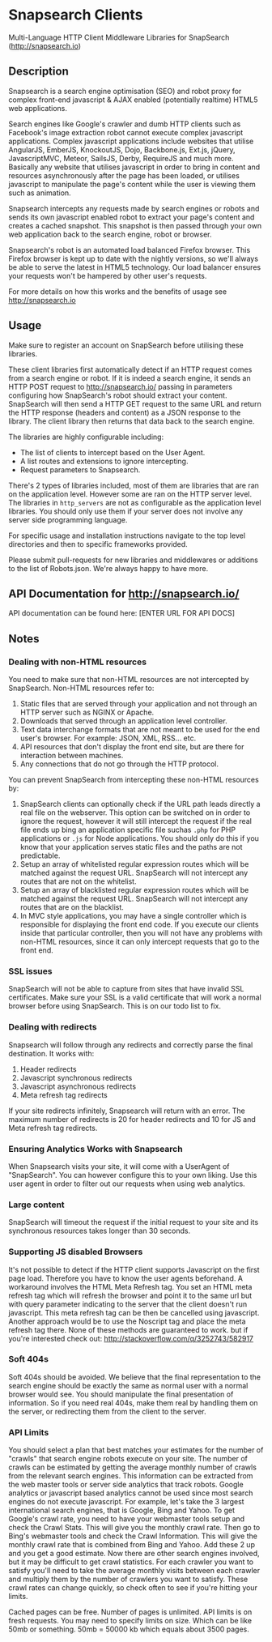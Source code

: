 Snapsearch Clients
==================

Multi-Language HTTP Client Middleware Libraries for SnapSearch (http://snapsearch.io)

Description
-----------

Snapsearch is a search engine optimisation (SEO) and robot proxy for complex front-end javascript & AJAX enabled (potentially realtime) HTML5 web applications.

Search engines like Google's crawler and dumb HTTP clients such as Facebook's image extraction robot cannot execute complex javascript applications. Complex javascript applications include websites that utilise AngularJS, EmberJS, KnockoutJS, Dojo, Backbone.js, Ext.js, jQuery, JavascriptMVC, Meteor, SailsJS, Derby, RequireJS and much more. Basically any website that utilises javascript in order to bring in content and resources asynchronously after the page has been loaded, or utilises javascript to manipulate the page's content while the user is viewing them such as animation.

Snapsearch intercepts any requests made by search engines or robots and sends its own javascript enabled robot to extract your page's content and creates a cached snapshot. This snapshot is then passed through your own web application back to the search engine, robot or browser.

Snapsearch's robot is an automated load balanced Firefox browser. This Firefox browser is kept up to date with the nightly versions, so we'll always be able to serve the latest in HTML5 technology. Our load balancer ensures your requests won't be hampered by other user's requests.

For more details on how this works and the benefits of usage see http://snapsearch.io

Usage
-----

Make sure to register an account on SnapSearch before utilising these libraries.

These client libraries first automatically detect if an HTTP request comes from a search engine or robot. If it is indeed a search engine, it sends an HTTP POST request to http://snapsearch.io/ passing in parameters configuring how SnapSearch's robot should extract your content. SnapSearch will then send a HTTP GET request to the same URL and return the HTTP response (headers and content) as a JSON response to the library. The client library then returns that data back to the search engine.

The libraries are highly configurable including: 

- The list of clients to intercept based on the User Agent. 
- A list routes and extensions to ignore intercepting.
- Request parameters to Snapsearch.

There's 2 types of libraries included, most of them are libraries that are ran on the application level. However some are ran on the HTTP server level. The libraries in `http_servers` are not as configurable as the application level libraries. You should only use them if your server does not involve any server side programming language.

For specific usage and installation instructions navigate to the top level directories and then to specific frameworks provided.

Please submit pull-requests for new libraries and middlewares or additions to the list of Robots.json. We're always happy to have more.

API Documentation for http://snapsearch.io/
-------------------------------------------

API documentation can be found here: [ENTER URL FOR API DOCS]

Notes
-----

### Dealing with non-HTML resources
You need to make sure that non-HTML resources are not intercepted by SnapSearch. Non-HTML resources refer to:

1. Static files that are served through your application and not through an HTTP server such as NGINX or Apache.
2. Downloads that served through an application level controller.
3. Text data interchange formats that are not meant to be used for the end user's browser. For example: JSON, XML, RSS... etc.
4. API resources that don't display the front end site, but are there for interaction between machines.
5. Any connections that do not go through the HTTP protocol. 

You can prevent SnapSearch from intercepting these non-HTML resources by:

1. SnapSearch clients can optionally check if the URL path leads directly a real file on the webserver. This option can be switched on in order to ignore the request, however it will still intercept the request if the real file ends up bing an application specific file suchas `.php` for PHP applications or `.js` for Node applications. You should only do this if you know that your application serves static files and the paths are not predictable.
2. Setup an array of whitelisted regular expression routes which will be matched against the request URL. SnapSearch will not intercept any routes that are not on the whitelist.
3. Setup an array of blacklisted regular expression routes which will be matched against the request URL. SnapSearch will not intercept any routes that are on the blacklist.
4. In MVC style applications, you may have a single controller which is responsible for displaying the front end code. If you execute our clients inside that particular controller, then you will not have any problems with non-HTML resources, since it can only intercept requests that go to the front end.

### SSL issues
SnapSearch will not be able to capture from sites that have invalid SSL certificates. Make sure your SSL is a valid certificate that will work a normal browser before using SnapSearch. This is on our todo list to fix.

### Dealing with redirects
Snapsearch will follow through any redirects and correctly parse the final destination. It works with:
	
1. Header redirects
2. Javascript synchronous redirects
3. Javascript asynchronous redirects
4. Meta refresh tag redirects

If your site redirects infinitely, Snapsearch will return with an error. The maximum number of redirects is 20 for header redirects and 10 for JS and Meta refresh tag redirects.

### Ensuring Analytics Works with Snapsearch
When Snapsearch visits your site, it will come with a UserAgent of "SnapSearch". You can however configure this to your own liking. Use this user agent in order to filter out our requests when using web analytics.

### Large content
SnapSearch will timeout the request if the initial request to your site and its synchronous resources takes longer than 30 seconds.

### Supporting JS disabled Browsers
It's not possible to detect if the HTTP client supports Javascript on the first page load. Therefore you have to know the user agents beforehand. A workaround involves the HTML Meta Refresh tag. You set an HTML meta refresh tag which will refresh the browser and point it to the same url but with query parameter indicating to the server that the client doesn't run javascript. This meta refresh tag can be then be cancelled using javascript. Another approach would be to use the Noscript tag and place the meta refresh tag there. None of these methods are guaranteed to work. but if you're interested check out: http://stackoverflow.com/q/3252743/582917

### Soft 404s
Soft 404s should be avoided. We believe that the final representation to the search engine should be exactly the same as normal user with a normal browser would see. You should manipulate the final presentation of information. So if you need real 404s, make them real by handling them on the server, or redirecting them from the client to the server.

### API Limits
You should select a plan that best matches your estimates for the number of "crawls" that search engine robots execute on your site. The number of crawls can be estimated by getting the average monthly number of crawls from the relevant search engines. This information can be extracted from the web master tools or server side analytics that track robots. Google analytics or javascript based analytics cannot be used since most search engines do not execute javascript. For example, let's take the 3 largest international search engines, that is Google, Bing and Yahoo. To get Google's crawl rate, you need to have your webmaster tools setup and check the Crawl Stats. This will give you the monthly crawl rate. Then go to Bing's webmaster tools and check the Crawl Information. This will give the monthly crawl rate that is combined from Bing and Yahoo. Add these 2 up and you get a good estimate. Now there are other search engines involved, but it may be difficult to get crawl statistics. For each crawler you want to satisfy you'll need to take the average monthly visits between each crawler and multiply them by the number of crawlers you want to satisfy. These crawl rates can change quickly, so check often to see if you're hitting your limits.

Cached pages can be free. Number of pages is unlimited. API limits is on fresh requests. You may need to specify limits on size. Which can be like 50mb or something. 50mb = 50000 kb which equals about 3500 pages.
